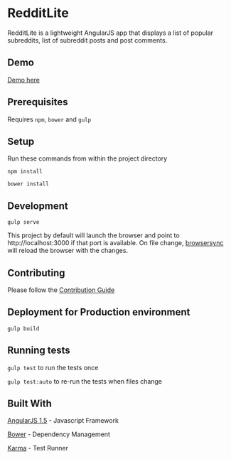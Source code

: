 # RedditLite
RedditLite is a lightweight AngularJS app that displays a list of popular subreddits, list of subreddit posts and post comments.

## Demo
[Demo here](http://mikedidomizio.com/reddit-lite)

## Prerequisites
Requires `npm`, `bower` and `gulp`

## Setup
Run these commands from within the project directory

`npm install`

`bower install`

## Development
`gulp serve`

This project by default will launch the browser and point to http://localhost:3000 if that port is available.
On file change, [browsersync](https://browsersync.io/) will reload the browser with the changes.

## Contributing
Please follow the [Contribution Guide](CONTRIBUTING.md)

## Deployment for Production environment

`gulp build`

## Running tests

`gulp test` to run the tests once

`gulp test:auto` to re-run the tests when files change

## Built With

[AngularJS 1.5](https://angularjs.org/) - Javascript Framework

[Bower](https://bower.io/) - Dependency Management

[Karma](https://karma-runner.github.io/1.0/index.html) - Test Runner
